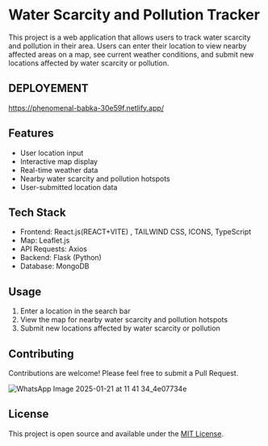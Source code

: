 # Water Scarcity and Pollution Tracker

This project is a web application that allows users to track water scarcity and pollution in their area. Users can enter their location to view nearby affected areas on a map, see current weather conditions, and submit new locations affected by water scarcity or pollution.

## DEPLOYEMENT
https://phenomenal-babka-30e59f.netlify.app/

## Features

- User location input
- Interactive map display
- Real-time weather data
- Nearby water scarcity and pollution hotspots
- User-submitted location data

## Tech Stack

- Frontend: React.js(REACT+VITE) , TAILWIND CSS, ICONS, TypeScript
- Map: Leaflet.js
- API Requests: Axios
- Backend: Flask (Python)
- Database: MongoDB

## Usage

1. Enter a location in the search bar
2. View the map for nearby water scarcity and pollution hotspots
3. Submit new locations affected by water scarcity or pollution

## Contributing

Contributions are welcome! Please feel free to submit a Pull Request.


![WhatsApp Image 2025-01-21 at 11 41 34_4e07734e](https://github.com/user-attachments/assets/baf55086-6ec8-40e9-ae77-45a1c98d8ada)






## License

This project is open source and available under the [MIT License](LICENSE).
